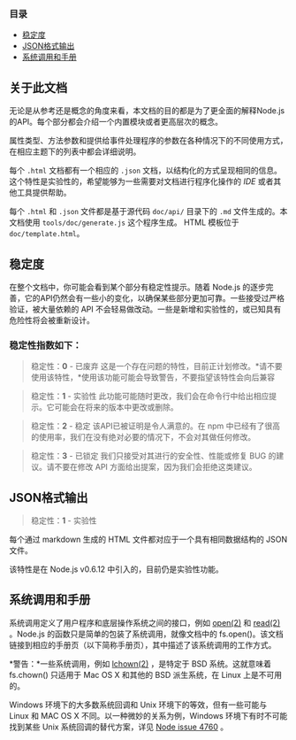 
### 目录

+ [稳定度](#稳定度)
+ [JSON格式输出](#JSON格式输出)
+ [系统调用和手册](#系统调用和手册)

## 关于此文档

无论是从参考还是概念的角度来看，本文档的目的都是为了更全面的解释Node.js的API。每个部分都会介绍一个内置模块或者更高层次的概念。

属性类型、方法参数和提供给事件处理程序的参数在各种情况下的不同使用方式，在相应主题下的列表中都会详细说明。

每个 `.html` 文档都有一个相应的 `.json` 文档，以结构化的方式呈现相同的信息。这个特性是实验性的，希望能够为一些需要对文档进行程序化操作的 *IDE* 或者其他工具提供帮助。

每个 `.html` 和 `.json` 文件都是基于源代码 `doc/api/` 目录下的 `.md` 文件生成的。本文档使用 `tools/doc/generate.js` 这个程序生成。 HTML 模板位于 `doc/template.html`。

## 稳定度

在整个文档中，你可能会看到某个部分有稳定性提示。随着 Node.js 的逐步完善，它的API仍然会有一些小的变化，以确保某些部分更加可靠。一些接受过严格验证，被大量依赖的 API 不会轻易做改动。一些是新增和实验性的，或已知具有危险性将会被重新设计。

### 稳定性指数如下：

> 稳定性：**0** - 已废弃
这是一个存在问题的特性，目前正计划修改。*请不要使用该特性，*使用该功能可能会导致警告，不要指望该特性会向后兼容

> 稳定性：**1** - 实验性
此功能可能随时更改，我们会在命令行中给出相应提示。它可能会在将来的版本中更改或删除。

> 稳定性：**2** - 稳定
该API已被证明是令人满意的。在 npm 中已经有了很高的使用率，我们在没有绝对必要的情况下，不会对其做任何修改。

> 稳定性：**3** - 已锁定
我们只接受对其进行的安全性、性能或修复 BUG 的建议。请不要在修改 API 方面给出提案，因为我们会拒绝这类建议。


## JSON格式输出

> 稳定性：**1** - 实验性

每个通过 markdown 生成的 HTML 文件都对应于一个具有相同数据结构的 JSON 文件。

该特性是在 Node.js v0.6.12 中引入的，目前仍是实验性功能。


## 系统调用和手册

系统调用定义了用户程序和底层操作系统之间的接口，例如 [open(2)](http://man7.org/linux/man-pages/man2/open.2.html) 和 [read(2)](http://man7.org/linux/man-pages/man2/read.2.html) 。Node.js 的函数只是简单的包装了系统调用，就像文档中的 fs.open()。该文档链接到相应的手册页（以下简称手册页），其中描述了该系统调用的工作方式。

*警告：*一些系统调用，例如 [lchown(2)](http://man7.org/linux/man-pages/man2/lchown.2.html) ，是特定于 BSD 系统。这就意味着 fs.chown() 只适用于 Mac OS X 和其他的 BSD 派生系统，在 Linux 上是不可用的。

Windows 环境下的大多数系统回调和 Unix 环境下的等效，但有一些可能与 Linux 和 MAC OS X 不同。以一种微妙的关系为例，Windows 环境下有时不可能找到某些 Unix 系统回调的替代方案，详见 [Node issue 4760](https://github.com/nodejs/node/issues/4760) 。
